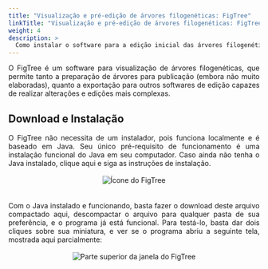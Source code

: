 ```yaml
---
title: "Visualização e pré-edição de árvores filogenéticas: FigTree"
linkTitle: "Visualização e pré-edição de árvores filogenéticas: FigTree"
weight: 4
description: >
  Como instalar o software para a edição inicial das árvores filogenéticas
---
```

<div align="justify">
O FigTree é um software para visualização de árvores filogenéticas, que permite tanto a preparação de árvores para publicação (embora não muito elaboradas), quanto a exportação para outros softwares de edição capazes de realizar alterações e edições mais complexas. 
</div>

## Download e Instalação

<div align="justify">
O FigTree não necessita de um instalador, pois funciona localmente e é baseado em Java. Seu único pré-requisito de funcionamento é uma instalação funcional do Java em seu computador. Caso ainda não tenha o Java instalado, clique aqui e siga as instruções de instalação.
<br><br>
<center>
<img src="https://raw.githubusercontent.com/desirrepetters/cursodefilogenia.ufpr/master/userguide/content/pt-br/docs/download/img/phylosuite/figtree_1.png" alt="Ícone do FigTree" align="center">
</center>
<br><br>
Com o Java instalado e funcionando, basta fazer o download deste arquivo compactado aqui, descompactar o arquivo para qualquer pasta de sua preferência, e o programa já está funcional. Para testá-lo, basta dar dois cliques sobre sua miniatura, e ver se o programa abriu a seguinte tela, mostrada aqui parcialmente:
<br><br>
<center>
<img src="https://raw.githubusercontent.com/desirrepetters/cursodefilogenia.ufpr/master/userguide/content/pt-br/docs/download/img/phylosuite/figtree_2.png" alt="Parte superior da janela do FigTree" align="center">
</center>
<br><br>
</div>

